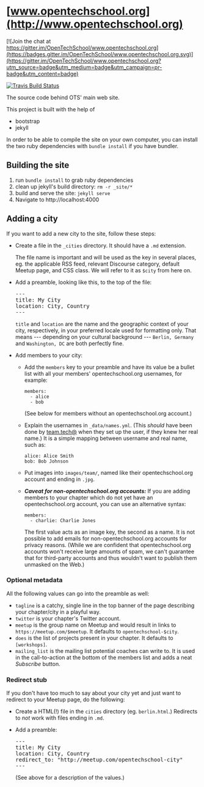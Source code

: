 # [www.opentechschool.org](http://www.opentechschool.org)

[![Join the chat at https://gitter.im/OpenTechSchool/www.opentechschool.org](https://badges.gitter.im/OpenTechSchool/www.opentechschool.org.svg)](https://gitter.im/OpenTechSchool/www.opentechschool.org?utm_source=badge&utm_medium=badge&utm_campaign=pr-badge&utm_content=badge)

[![Travis Build Status](https://travis-ci.org/OpenTechSchool/www.opentechschool.org.svg "Travis Build Status")](https://travis-ci.org/OpenTechSchool/www.opentechschool.org)


The source code behind OTS' main web site.

This project is built with the help of

 * bootstrap
 * jekyll

In order to be able to compile the site on your own computer, you can install
the two ruby dependencies with `bundle install` if you have bundler.

## Building the site

1. run `bundle install` to grab ruby dependencies
2. clean up jekyll's build directory: `rm -r _site/*`
3. build and serve the site: `jekyll serve`
4. Navigate to http://localhost:4000


## Adding a city

If you want to add a new city to the site, follow these steps:

* Create a file in the `_cities` directory.  It should have a `.md` extension.

  The file name is important and will be used as the key in several places, eg.
  the applicable RSS feed, relevant Discourse category, default Meetup page,
  and CSS class.  We will refer to it as `$city` from here on.

* Add a preamble, looking like this, to the top of the file:

  <!-- To people reading this file's source, it's actually:

    ---
    title: ...
    ...
    ---

  -->

  <pre>
  &#45;&#45;&#45;
  title: My City
  location: City, Country
  &#45;&#45;&#45;
  </pre>

  `title` and `location` are the name and the geographic context of your city,
  respectively, in your preferred locale used for formatting only.  That means
  --- depending on your cultural background --- `Berlin, Germany` and
  `Washington, DC` are both perfectly fine.

* Add members to your city:

  * Add the `members` key to your preamble and have its value be a bullet list
    with all your members' opentechschool.org usernames, for example:

        members:
          - alice
          - bob

    (See below for members without an opentechschool.org account.)

  * Explain the usernames in `_data/names.yml`.  (This *should* have been done
    by [team.tech@](mailto:team.tech@opentechschool.org) when they set up the
    user, if they knew her real name.)  It is a simple mapping between username
    and real name, such as:

        alice: Alice Smith
        bob: Bob Johnson

  * Put images into `images/team/`, named like their opentechschool.org
    account and ending in `.jpg`.

  * ***Caveat for non-opentechschool.org accounts:***  If you are adding
    members to your chapter which do not yet have an opentechschool.org
    account, you can use an alternative syntax:

        members:
          - charlie: Charlie Jones

    The first value acts as an image key, the second as a name.  It is not
    possible to add emails for non-opentechschool.org accounts for privacy
    reasons.  (While we are confident that opentechschool.org accounts won't
    receive large amounts of spam, we can't guarantee that for third-party
    accounts and thus wouldn't want to publish them unmasked on the Web.)


### Optional metadata

All the following values can go into the preamble as well:

* `tagline` is a catchy, single line in the top banner of the page describing
   your chapter/city in a playful way.
* `twitter` is your chapter's Twitter account.
* `meetup` is the group name on Meetup and would result in links to
  `https://meetup.com/$meetup`.  It defaults to `opentechschool-$city`.
* `does` is the list of projects present in your chapter.  It defaults to
  `[workshops]`.
* `mailing_list` is the mailing list potential coaches can write to.  It is
  used in the call-to-action at the bottom of the members list and adds a neat
  *Subscribe* button.

### Redirect stub

If you don't have too much to say about your city yet and just want to redirect
to your Meetup page, do the following:

* Create a HTML(!) file in the `cities` directory (eg. `berlin.html`.)
  Redirects to *not* work with files ending in `.md`.
* Add a preamble:

  <pre>
  &#45;&#45;&#45;
  title: My City
  location: City, Country
  redirect_to: "http://meetup.com/opentechschool-city"
  &#45;&#45;&#45;
  </pre>

  (See above for a description of the values.)
